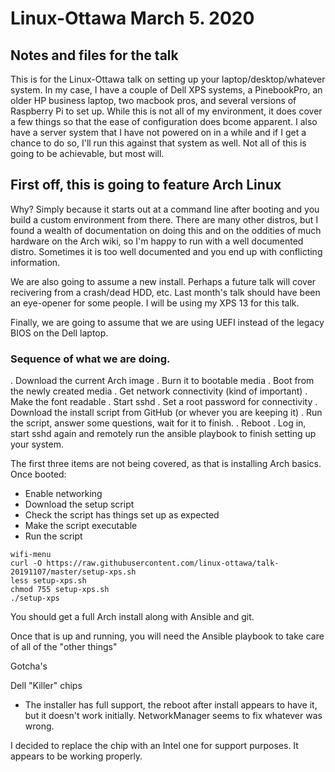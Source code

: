 # Linux-Ottawa March 5. 2020

## Notes and files for the talk

This is for the Linux-Ottawa talk on setting up your laptop/desktop/whatever system. In my case, I have a couple of Dell XPS systems, a PinebookPro, an older HP business laptop, two macbook pros, and several versions of Raspberry Pi to set up. While this is not all of my environment, it does cover a few things so that the ease of configuration does bcome apparent. I also have a server system that I have not powered on in a while and if I get a chance to do so, I'll run this against that system as well. Not all of this is going to be achievable, but most will.

## First off, this is going to feature Arch Linux

Why? Simply because it starts out at a command line after booting and you build a custom environment from there. There are many other distros, but I found a wealth of documentation on doing this and on the oddities of much hardware on the Arch wiki, so I'm happy to run with a well documented distro. Sometimes it is too well documented and you end up with conflicting information.

We are also going to assume a new install. Perhaps a future talk will cover recivering from a crash/dead HDD, etc. Last month's talk should have been an eye-opener for some people. I will be using my XPS 13 for this talk.

Finally, we are going to assume that we are using UEFI instead of the legacy BIOS on the Dell laptop.

### Sequence of what we are doing.

. Download the current Arch image
. Burn it to bootable media
. Boot from the newly created media
. Get network connectivity (kind of important)
. Make the font readable
. Start sshd
. Set a root password for connectivity
. Download the install script from GitHub (or whever you are keeping it)
. Run the script, answer some questions, wait for it to finish.
. Reboot
. Log in, start sshd again and remotely run the ansible playbook to finish setting up your system.

The first three items are not being covered, as that is installing Arch basics.
Once booted:
- Enable networking
- Download the setup script
- Check the script has things set up as expected
- Make the script executable
- Run the script

```
wifi-menu
curl -O https://raw.githubusercontent.com/linux-ottawa/talk-20191107/master/setup-xps.sh
less setup-xps.sh
chmod 755 setup-xps.sh
./setup-xps
```

You should get a full Arch install along with Ansible and git. 

Once that is up and running, you will need the Ansible playbook to take care of all of the "other things"


Gotcha's

Dell "Killer" chips
- The installer has full support, the reboot after install appears to have it, but it doesn't work initially. NetworkManager seems to fix whatever was wrong.

I decided to replace the chip with an Intel one for support purposes. It appears to be working properly.

